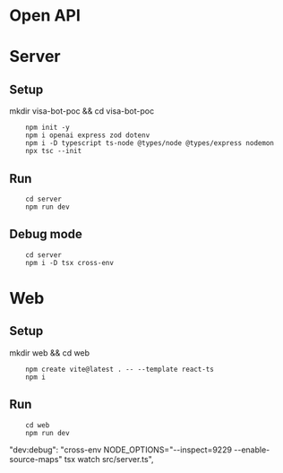 # Open API


# Server 
## Setup
mkdir visa-bot-poc && cd visa-bot-poc

~~~
    npm init -y
    npm i openai express zod dotenv
    npm i -D typescript ts-node @types/node @types/express nodemon
    npx tsc --init
~~~

## Run
~~~
    cd server
    npm run dev
~~~

## Debug mode
~~~
    cd server
    npm i -D tsx cross-env
~~~


# Web 
## Setup
mkdir web && cd web

~~~
    npm create vite@latest . -- --template react-ts
    npm i
~~~

## Run
~~~
    cd web
    npm run dev
~~~

"dev:debug": "cross-env NODE_OPTIONS=\"--inspect=9229 --enable-source-maps\" tsx watch src/server.ts",